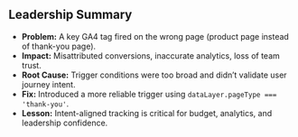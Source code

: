 ## Leadership Summary

- **Problem:** A key GA4 tag fired on the wrong page (product page instead of thank-you page).
- **Impact:** Misattributed conversions, inaccurate analytics, loss of team trust.
- **Root Cause:** Trigger conditions were too broad and didn’t validate user journey intent.
- **Fix:** Introduced a more reliable trigger using `dataLayer.pageType === 'thank-you'`.
- **Lesson:** Intent-aligned tracking is critical for budget, analytics, and leadership confidence.
